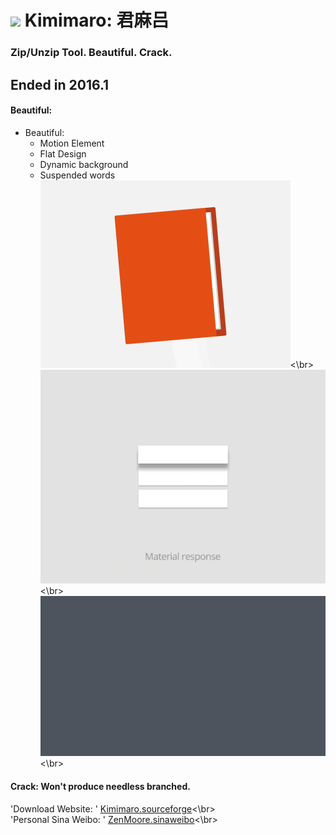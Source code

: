 # ![](https://github.com/ZenMoore/Kimimaro/raw/master/image/DefaultIcon.ico)   Kimimaro: 君麻吕
### Zip/Unzip Tool. Beautiful. Crack.
## Ended in 2016.1
#### Beautiful:
  * Beautiful:
    * Motion Element
    * Flat Design
    * Dynamic background
    * Suspended words<br>
  ![](https://github.com/ZenMoore/Kimimaro/raw/master/image/back1.gif)<\br><br>
  ![](https://github.com/ZenMoore/Kimimaro/raw/master/image/back3.gif)<\br><br>
  ![](https://github.com/ZenMoore/Kimimaro/raw/master/image/back5.gif)<\br>
#### Crack: Won't produce needless branched.<br>
'Download Website: ' [Kimimaro.sourceforge](www.kimimaro.sourceforge.net "悬停显示")<\br><br>
'Personal Sina Weibo: ' [ZenMoore.sinaweibo](weibo.com/JavcMak "悬停显示")<\br>

